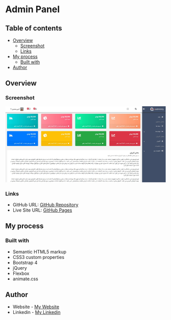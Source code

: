 # Admin Panel

## Table of contents

- [Overview](#overview)
  - [Screenshot](#screenshot)
  - [Links](#links)
- [My process](#my-process)
  - [Built with](#built-with)
- [Author](#author)

## Overview

### Screenshot

![](images/Admin-Panel.jpg)

### Links

- GitHub URL: [GitHub Repository](https://github.com/AtrinDev/Admin-Panel)
- Live Site URL: [GitHub Pages](https://atrindev.github.io/Admin-Panel/)

## My process

### Built with

- Semantic HTML5 markup
- CSS3 custom properties
- Bootstrap 4
- jQuery
- Flexbox
- animate.css

## Author

- Website - [My Website](https://www.atrindev.ir)
- Linkedin - [My Linkedin](https://www.linkedin.com/in/atrindev)
